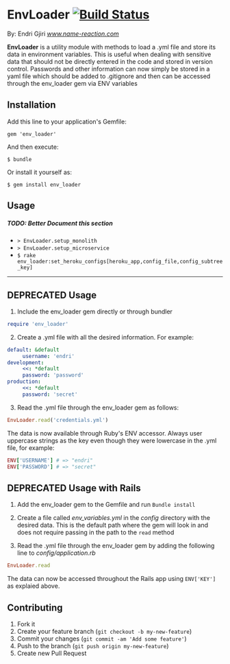 # EnvLoader [![Build Status](https://travis-ci.org/egjiri/env_loader.svg)](https://travis-ci.org/egjiri/env_loader)

By: Endri Gjiri *www.name-reaction.com*

**EnvLoader** is a utility module with methods to load a .yml file and store its data in environment variables. This is useful when dealing with sensitive data that should not be directly entered in the code and stored in version control. Passwords and other information can now simply be stored in a yaml file which should be added to .gitignore and then can be accessed through the env_loader gem via ENV variables

## Installation

Add this line to your application's Gemfile:

    gem 'env_loader'

And then execute:

    $ bundle

Or install it yourself as:

    $ gem install env_loader

## Usage
##### TODO: Better Document this section
* `> EnvLoader.setup_monolith`
* `> EnvLoader.setup_microservice`
* `$ rake env_loader:set_heroku_configs[heroku_app,config_file,config_subtree_key]`

---

## DEPRECATED Usage

1. Include the env_loader gem directly or through bundler
```ruby
require 'env_loader'
```

2. Create a .yml file with all the desired information. For example:
```yml
default: &default
     username: 'endri'
development:
     <<: *default
     password: 'password'
production:
     <<: *default
     password: 'secret'
```

3. Read the .yml file through the env_loader gem as follows:
```ruby
EnvLoader.read('credentials.yml')
```

The data is now available through Ruby's ENV accessor. Always user uppercase strings as the key even though they were lowercase in the .yml file, for example:
```ruby
ENV['USERNAME'] # => "endri"
ENV['PASSWORD'] # => "secret"
```

## DEPRECATED Usage with Rails

1. Add the env_loader gem to the Gemfile and run `Bundle install`

2. Create a file called *env_variables.yml* in the *config* directory with the desired data. This is the default path where the gem will look in and does not require passing in the path to the `read` method

3. Read the .yml file through the env_loader gem by adding the following line to *config/application.rb*
```ruby
EnvLoader.read
```

The data can now be accessed throughout the Rails app using `ENV['KEY']` as explaied above.

## Contributing

1. Fork it
2. Create your feature branch (`git checkout -b my-new-feature`)
3. Commit your changes (`git commit -am 'Add some feature'`)
4. Push to the branch (`git push origin my-new-feature`)
5. Create new Pull Request
